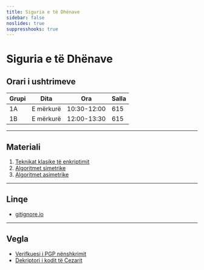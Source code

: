 ```yaml
---
title: Siguria e të Dhënave
sidebar: false
noslides: true
suppresshooks: true
---
```


# Siguria e të Dhënave

## Orari i ushtrimeve

| Grupi | Dita      | Ora         | Salla |
| ----- | --------- | ----------- | ----- |
| 1A    | E mërkurë | 10:30-12:00 | 615   |
| 1B    | E mërkurë | 12:00-13:30 | 615   |

---

## Materiali

1. [Teknikat klasike të enkriptimit](/lendet/siguria-dhenave/teknikat-klasike)
2. [Algoritmet simetrike](/lendet/siguria-dhenave/algoritmet-simetrike)
3. [Algoritmet asimetrike](/lendet/siguria-dhenave/algoritmet-asimetrike)

---

## Linqe

- [gitignore.io](https://gitignore.io/)

---

## Vegla

- [Verifkuesi i PGP nënshkrimit](/app?id=ljxmhj6dwajmhagcuhb27qu5glbytq44be5xcllgaz6f2)
- [Dekriptori i kodit të Cezarit](/app?id=yk4brq4nykn4hlocxxbixqudyobf5q5wazwmhggcwdbyqa6dxbvcobt5azxtoni)
